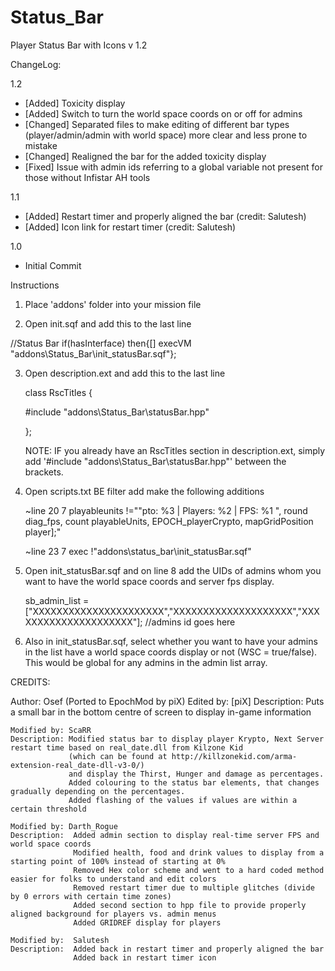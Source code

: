 # Status_Bar
Player Status Bar with Icons v 1.2

ChangeLog:

1.2
 - [Added] Toxicity display
 - [Added] Switch to turn the world space coords on or off for admins
 - [Changed] Separated files to make editing of different bar types (player/admin/admin with world space) more clear and less prone to mistake
 - [Changed] Realigned the bar for the added toxicity display
 - [Fixed] Issue with admin ids referring to a global variable not present for those without Infistar AH tools

 1.1
 - [Added] Restart timer and properly aligned the bar (credit:  Salutesh)
 - [Added] Icon link for restart timer (credit: Salutesh)

1.0
 - Initial Commit
 

Instructions

1.  Place 'addons' folder into your mission file

2.  Open init.sqf and add this to the last line

   //Status Bar
	if(hasInterface) then{[] execVM "addons\Status_Bar\init_statusBar.sqf"};
	
3.  Open description.ext and add this to the last line

	class RscTitles
	{
	
	#include "addons\Status_Bar\statusBar.hpp"
	
	};
	
	NOTE:  IF you already have an RscTitles section in description.ext, simply add '#include "addons\Status_Bar\statusBar.hpp"' between the brackets.
	
4.  Open scripts.txt BE filter add make the following additions

	~line 20  7 playableunits !=""pto: %3 | Players: %2 | FPS: %1 ", round diag_fps, count playableUnits, EPOCH_playerCrypto, mapGridPosition player];"

	~line 23 7 exec !"addons\status_bar\init_statusBar.sqf"

5.  Open init_statusBar.sqf and on line 8 add the UIDs of admins whom you want to have the world space coords and server fps display.
	
	sb_admin_list = ["XXXXXXXXXXXXXXXXXXXXXX","XXXXXXXXXXXXXXXXXXXX","XXXXXXXXXXXXXXXXXXXXX"];  //admins id goes here

6.  Also in init_statusBar.sqf, select whether you want to have your admins in the list have a world space coords display or not (WSC = true/false).  This would be global for any admins in the admin list array.
	




CREDITS:

Author: Osef (Ported to EpochMod by piX)
	Edited by: [piX]
	Description: Puts a small bar in the bottom centre of screen to display in-game information
	


	Modified by: ScaRR
	Description: Modified status bar to display player Krypto, Next Server restart time based on real_date.dll from Kilzone Kid
				 (which can be found at http://killzonekid.com/arma-extension-real_date-dll-v3-0/)
				 and display the Thirst, Hunger and damage as percentages.
				 Added colouring to the status bar elements, that changes gradually depending on the percentages.
				 Added flashing of the values if values are within a certain threshold
				 
	Modified by: Darth_Rogue  
	Description:  Added admin section to display real-time server FPS and world space coords
				  Modified health, food and drink values to display from a starting point of 100% instead of starting at 0%
				  Removed Hex color scheme and went to a hard coded method easier for folks to understand and edit colors
				  Removed restart timer due to multiple glitches (divide by 0 errors with certain time zones)
				  Added second section to hpp file to provide properly aligned background for players vs. admin menus
				  Added GRIDREF display for players
				  
	Modified by:  Salutesh
	Description:  Added back in restart timer and properly aligned the bar
				  Added back in restart timer icon